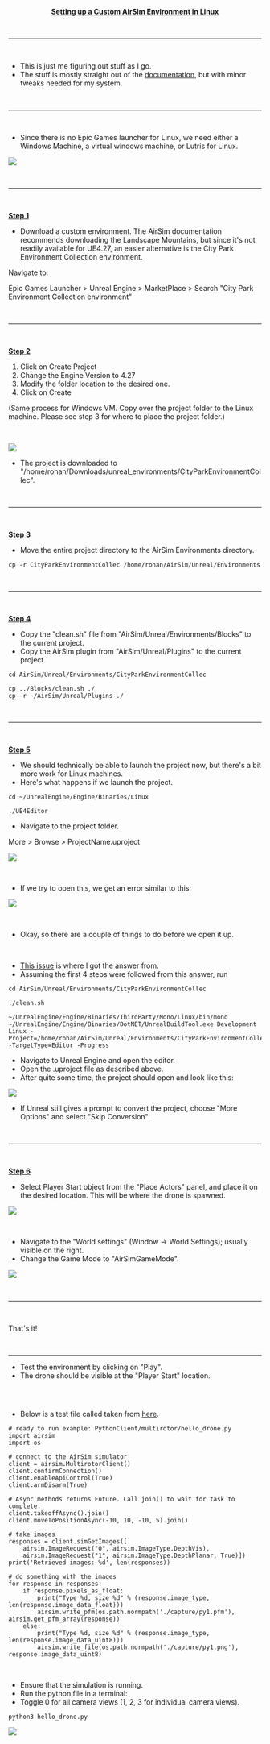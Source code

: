 <p align="center"><b><ins> Setting up a Custom AirSim Environment in Linux </ins></b></p>

<br>

---

<br>

- This is just me figuring out stuff as I go.
- The stuff is mostly straight out of the [documentation](https://github.com/microsoft/AirSim/blob/main/docs/unreal_custenv.md), but with minor tweaks needed for my system.

<br>

---

<br>

- Since there is no Epic Games launcher for Linux, we need either a Windows Machine, a virtual windows machine, or Lutris for Linux.

![](./assets/lutris_eg_launcher.png)

<br>

---

<br>

<b><ins> Step 1 </ins></b>

- Download a custom environment. The AirSim documentation recommends downloading the Landscape Mountains, but since it's not readily available for UE4.27, an easier alternative is the City Park Environment Collection environment.

Navigate to: 

Epic Games Launcher > Unreal Engine > MarketPlace > Search "City Park Environment Collection environment"

<br>

---

<br>

<b><ins> Step 2 </ins></b>

1. Click on Create Project
2. Change the Engine Version to 4.27
3. Modify the folder location to the desired one.
4. Click on Create

(Same process for Windows VM. Copy over the project folder to the Linux machine. Please see step 3 for where to place the project folder.)

<br>

![](assets/create_project.png)

- The project is downloaded to "/home/rohan/Downloads/unreal_environments/CityParkEnvironmentCollec".

<br>

---

<br>

<b><ins> Step 3 </ins></b>

- Move the entire project directory to the AirSim Environments directory.

```
cp -r CityParkEnvironmentCollec /home/rohan/AirSim/Unreal/Environments
```

<br>

---

<br>

<b><ins> Step 4 </ins></b>

- Copy the "clean.sh" file from "AirSim/Unreal/Environments/Blocks" to the current project.
- Copy the AirSim plugin from "AirSim/Unreal/Plugins" to the current project.

```
cd AirSim/Unreal/Environments/CityParkEnvironmentCollec

cp ../Blocks/clean.sh ./
cp -r ~/AirSim/Unreal/Plugins ./

```

<br>

---

<br>

<b><ins> Step 5 </ins></b>

- We should technically be able to launch the project now, but there's a bit more work for Linux machines.
- Here's what happens if we launch the project.

```
cd ~/UnrealEngine/Engine/Binaries/Linux

./UE4Editor
```

- Navigate to the project folder.

More > Browse > ProjectName.uproject

![](assets/uproject_open.png)

<br>

- If we try to open this, we get an error similar to this:

![](./assets/missing_modules.png)

<br>

- Okay, so there are a couple of things to do before we open it up.

<br>

- [This issue](https://github.com/microsoft/AirSim/issues/4535#issuecomment-1136095046) is where I got the answer from.
- Assuming the first 4 steps were followed from this answer, run

```
cd AirSim/Unreal/Environments/CityParkEnvironmentCollec

./clean.sh

~/UnrealEngine/Engine/Binaries/ThirdParty/Mono/Linux/bin/mono ~/UnrealEngine/Engine/Binaries/DotNET/UnrealBuildTool.exe Development Linux -Project=/home/rohan/AirSim/Unreal/Environments/CityParkEnvironmentCollec/CityParkEnvironmentCollec.uproject -TargetType=Editor -Progress

```

- Navigate to Unreal Engine and open the editor. 
- Open the .uproject file as described above.
- After quite some time, the project should open and look like this:


![](assets/working_environment.png)

- If Unreal still gives a prompt to convert the project, choose "More Options" and select "Skip Conversion".

<br>

---

<br>

<b><ins> Step 6 </ins></b>

- Select Player Start object from the "Place Actors" panel, and place it on the desired location. This will be where the drone is spawned.

![](assets/player_start.png)

<br>

- Navigate to the "World settings" (Window -> World Settings); usually visible on the right.
- Change the Game Mode to "AirSimGameMode".

![](assets/airsim_game_mode.png)

<br>

---

<br>

That's it!

<br>

---

- Test the environment by clicking on "Play".
- The drone should be visible at the "Player Start" location.

![]()

<br>

- Below is a test file called taken from [here](https://github.com/microsoft/AirSim/blob/main/docs/apis.md).

```
# ready to run example: PythonClient/multirotor/hello_drone.py
import airsim
import os

# connect to the AirSim simulator
client = airsim.MultirotorClient()
client.confirmConnection()
client.enableApiControl(True)
client.armDisarm(True)

# Async methods returns Future. Call join() to wait for task to complete.
client.takeoffAsync().join()
client.moveToPositionAsync(-10, 10, -10, 5).join()

# take images
responses = client.simGetImages([
    airsim.ImageRequest("0", airsim.ImageType.DepthVis),
    airsim.ImageRequest("1", airsim.ImageType.DepthPlanar, True)])
print('Retrieved images: %d', len(responses))

# do something with the images
for response in responses:
    if response.pixels_as_float:
        print("Type %d, size %d" % (response.image_type, len(response.image_data_float)))
        airsim.write_pfm(os.path.normpath('./capture/py1.pfm'), airsim.get_pfm_array(response))
    else:
        print("Type %d, size %d" % (response.image_type, len(response.image_data_uint8)))
        airsim.write_file(os.path.normpath('./capture/py1.png'), response.image_data_uint8)
```

<br>

- Ensure that the simulation is running.
- Run the python file in a terminal:
- Toggle 0 for all camera views (1, 2, 3 for individual camera views).

```
python3 hello_drone.py
```

![](assets/custom_env_demo.gif)
